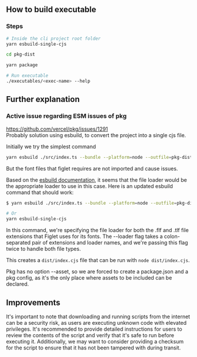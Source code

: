 ## How to build executable
### Steps
```bash
# Inside the cli project root folder
yarn esbuild-single-cjs

cd pkg-dist

yarn package

# Run executable
./executables/<exec-name> --help
```

## Further explanation
### Active issue regarding ESM issues of pkg
https://github.com/vercel/pkg/issues/1291  
Probably solution using esbuild, to convert the project into a single cjs file.

Initially we try the simplest command
```bash
yarn esbuild ./src/index.ts --bundle --platform=node --outfile=pkg-dist/index.cjs
```
But the font files that figlet requires are not imported and cause issues.

Based on the [esbuild documentation](https://esbuild.github.io/content-types/#external-file), it seems that the file loader would be the appropriate loader to use in this case. Here is an updated esbuild command that should work:

```bash
$ yarn esbuild ./src/index.ts --bundle --platform=node --outfile=pkg-dist/index.cjs --external:figlet --external:path --loader:.flf=file --loader:.tlf=file

# Or
yarn esbuild-single-cjs
```

In this command, we're specifying the file loader for both the .flf and .tlf file extensions that Figlet uses for its fonts. The --loader flag takes a colon-separated pair of extensions and loader names, and we're passing this flag twice to handle both file types.

This creates a `dist/index.cjs` file that can be run with `node dist/index.cjs`.   

Pkg has no option --asset, so we are forced to create a package.json and a pkg config, as it's the only place where assets to be included can be declared.



## Improvements

It's important to note that downloading and running scripts from the internet can be a security risk, as users are executing unknown code with elevated privileges. It's recommended to provide detailed instructions for users to review the contents of the script and verify that it's safe to run before executing it. Additionally, we may want to consider providing a checksum for the script to ensure that it has not been tampered with during transit.